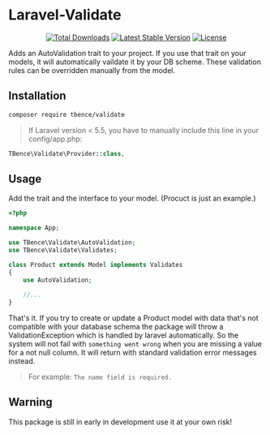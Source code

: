 # Laravel-Validate

<p align="center">
<a href="https://packagist.org/packages/laravel/scout"><img src="https://poser.pugx.org/tbence/validate/d/total.svg" alt="Total Downloads"></a>
<a href="https://packagist.org/packages/laravel/scout"><img src="https://poser.pugx.org/tbence/validate/v/stable.svg" alt="Latest Stable Version"></a>
<a href="https://packagist.org/packages/laravel/scout"><img src="https://poser.pugx.org/tbence/validate/license.svg" alt="License"></a>
</p>

Adds an AutoValidation trait to your project.
If you use that trait on your models, it will automatically vaildate it by your DB scheme.
These validation rules can be overridden manually from the model.

## Installation

```bash
composer require tbence/validate
```

> If Laravel version < 5.5, you have to manually include this line in your config/app.php:
```php
TBence\Validate\Provider::class,
```

## Usage

Add the trait and the interface to your model. (Procuct is just an example.)
```php
<?php

namespace App;

use TBence\Validate\AutoValidation;
use TBence\Validate\Validates;

class Product extends Model implements Validates
{
    use AutoValidation;
    
    //...
}
```

That's it. If you try to create or update a Product model with data that's not compatible with your database schema
the package will throw a ValidationException which is handled by laravel automatically.
So the system will not fail with `something went wrong` when you are missing a value for a not null column.
It will return with standard validation error messages instead.

> For example: `The name field is required.`

## Warning
This package is still in early in development use it at your own risk!
